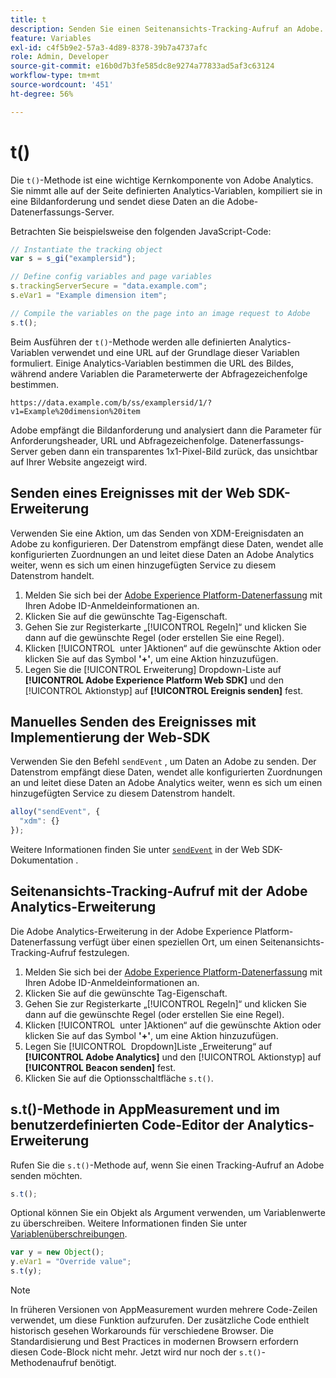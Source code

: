 ```yaml
---
title: t
description: Senden Sie einen Seitenansichts-Tracking-Aufruf an Adobe.
feature: Variables
exl-id: c4f5b9e2-57a3-4d89-8378-39b7a4737afc
role: Admin, Developer
source-git-commit: e16b0d7b3fe585dc8e9274a77833ad5af3c63124
workflow-type: tm+mt
source-wordcount: '451'
ht-degree: 56%

---
```


# t() 

Die `t()`-Methode ist eine wichtige Kernkomponente von Adobe Analytics. Sie nimmt alle auf der Seite definierten Analytics-Variablen, kompiliert sie in eine Bildanforderung und sendet diese Daten an die Adobe-Datenerfassungs-Server.

Betrachten Sie beispielsweise den folgenden JavaScript-Code:

```js
// Instantiate the tracking object
var s = s_gi("examplersid");

// Define config variables and page variables
s.trackingServerSecure = "data.example.com";
s.eVar1 = "Example dimension item";

// Compile the variables on the page into an image request to Adobe
s.t();
```

Beim Ausführen der `t()`-Methode werden alle definierten Analytics-Variablen verwendet und eine URL auf der Grundlage dieser Variablen formuliert. Einige Analytics-Variablen bestimmen die URL des Bildes, während andere Variablen die Parameterwerte der Abfragezeichenfolge bestimmen.

```text
https://data.example.com/b/ss/examplersid/1/?v1=Example%20dimension%20item
```

Adobe empfängt die Bildanforderung und analysiert dann die Parameter für Anforderungsheader, URL und Abfragezeichenfolge. Datenerfassungs-Server geben dann ein transparentes 1x1-Pixel-Bild zurück, das unsichtbar auf Ihrer Website angezeigt wird.

## Senden eines Ereignisses mit der Web SDK-Erweiterung

Verwenden Sie eine Aktion, um das Senden von XDM-Ereignisdaten an Adobe zu konfigurieren. Der Datenstrom empfängt diese Daten, wendet alle konfigurierten Zuordnungen an und leitet diese Daten an Adobe Analytics weiter, wenn es sich um einen hinzugefügten Service zu diesem Datenstrom handelt.

1. Melden Sie sich bei der [Adobe Experience Platform-Datenerfassung](https://experience.adobe.com/data-collection) mit Ihren Adobe ID-Anmeldeinformationen an.
1. Klicken Sie auf die gewünschte Tag-Eigenschaft.
1. Gehen Sie zur Registerkarte „[!UICONTROL Regeln]“ und klicken Sie dann auf die gewünschte Regel (oder erstellen Sie eine Regel).
1. Klicken [!UICONTROL &#x200B; unter &#x200B;]Aktionen“ auf die gewünschte Aktion oder klicken Sie auf das Symbol **&#39;+&#39;**, um eine Aktion hinzuzufügen.
1. Legen Sie die [!UICONTROL Erweiterung] Dropdown-Liste auf **[!UICONTROL Adobe Experience Platform Web SDK]** und den [!UICONTROL Aktionstyp] auf **[!UICONTROL Ereignis senden]** fest.

## Manuelles Senden des Ereignisses mit Implementierung der Web-SDK

Verwenden Sie den Befehl `sendEvent` , um Daten an Adobe zu senden. Der Datenstrom empfängt diese Daten, wendet alle konfigurierten Zuordnungen an und leitet diese Daten an Adobe Analytics weiter, wenn es sich um einen hinzugefügten Service zu diesem Datenstrom handelt.

```js
alloy("sendEvent", {
  "xdm": {}
});
```

Weitere Informationen finden Sie unter [`sendEvent`](https://experienceleague.adobe.com/en/docs/experience-platform/web-sdk/commands/sendevent/overview) in der Web SDK-Dokumentation .

## Seitenansichts-Tracking-Aufruf mit der Adobe Analytics-Erweiterung

Die Adobe Analytics-Erweiterung in der Adobe Experience Platform-Datenerfassung verfügt über einen speziellen Ort, um einen Seitenansichts-Tracking-Aufruf festzulegen.

1. Melden Sie sich bei der [Adobe Experience Platform-Datenerfassung](https://experience.adobe.com/data-collection) mit Ihren Adobe ID-Anmeldeinformationen an.
1. Klicken Sie auf die gewünschte Tag-Eigenschaft.
1. Gehen Sie zur Registerkarte „[!UICONTROL Regeln]“ und klicken Sie dann auf die gewünschte Regel (oder erstellen Sie eine Regel).
1. Klicken [!UICONTROL &#x200B; unter &#x200B;]Aktionen“ auf die gewünschte Aktion oder klicken Sie auf das Symbol **&#39;+&#39;**, um eine Aktion hinzuzufügen.
1. Legen Sie [!UICONTROL &#x200B; Dropdown]Liste „Erweiterung“ auf **[!UICONTROL Adobe Analytics]** und den [!UICONTROL Aktionstyp] auf **[!UICONTROL Beacon senden]** fest.
1. Klicken Sie auf die Optionsschaltfläche `s.t()`.

## s.t()-Methode in AppMeasurement und im benutzerdefinierten Code-Editor der Analytics-Erweiterung

Rufen Sie die `s.t()`-Methode auf, wenn Sie einen Tracking-Aufruf an Adobe senden möchten.

```js
s.t();
```

Optional können Sie ein Objekt als Argument verwenden, um Variablenwerte zu überschreiben. Weitere Informationen finden Sie unter [Variablenüberschreibungen](../../js/overrides.md).

```js
var y = new Object();
y.eVar1 = "Override value";
s.t(y);
```

>[!NOTE]
>
>In früheren Versionen von AppMeasurement wurden mehrere Code-Zeilen verwendet, um diese Funktion aufzurufen. Der zusätzliche Code enthielt historisch gesehen Workarounds für verschiedene Browser. Die Standardisierung und Best Practices in modernen Browsern erfordern diesen Code-Block nicht mehr. Jetzt wird nur noch der `s.t()`-Methodenaufruf benötigt.

